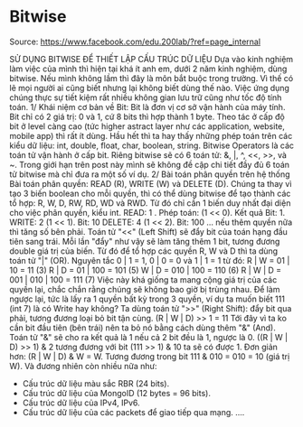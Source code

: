 # Bitwise

Source: https://www.facebook.com/edu.200lab/?ref=page_internal

SỬ DỤNG BITWISE ĐỂ THIẾT LẬP CẤU TRÚC DỮ LIỆU
Dựa vào kinh nghiệm làm việc của mình thì hiện tại khá ít anh em, dưới 2 năm kinh nghiệm, dùng bitwise. Nếu mình không lầm thì đây là môn bắt buộc trong trường. Vì thế có lẽ mọi người ai cũng biết nhưng lại không biết dùng thế nào. Việc ứng dụng chúng thực sự tiết kiệm rất nhiều không gian lưu trữ cũng như tốc độ tính toán.
1/ Khái niệm cơ bản về Bit:
Bit là đơn vị cơ sở vận hành của máy tính. Bit chỉ có 2 giá trị: 0 và 1, cứ 8 bits thì hợp thành 1 byte. Theo tác ở cấp độ bit ở level càng cao (tức higher astract layer như các application, website, mobile app) thì rất ít dùng. Hầu hết thì ta hay thấy những phép toán trên các kiểu dữ liệu: int, double, float, char, boolean, string.
Bitwise Operators là các toán tử vận hành ở cấp bit. Riêng bitwise sẽ có 6 toán tử: &, |, ^, <<, >>, và ~.
Trong giới hạn trên post này mình sẽ không đề cập chi tiết đầy đủ 6 toán tử bitwise mà chỉ đưa ra một số ví dụ.
2/ Bài toán phân quyền trên hệ thống
Bài toán phân quyền: READ (R), WRITE (W) và DELETE (D). 
Chúng ta thay vì tạo 3 biến boolean cho mỗi quyền, thì có thể dùng bitwise để tạo thành các tổ hợp: R, W, D, RW, RD, WD và RWD. Từ đó chỉ cần 1 biến duy nhất đại diện cho việc phân quyền, kiểu int.
          READ: 1 . Phép toán: (1 << 0). Kết quả Bit: 1.
          WRITE: 2 (1 << 1). Bit: 10
          DELETE: 4 (1 << 2). Bit: 100
… nếu thêm quyền nữa thì tăng số bên phải.
Toán tử "<<" (Left Shift) sẽ đẩy bit của toán hạng đầu tiên sang trái. Mỗi lần "đẩy" như vậy sẽ làm tăng thêm 1 bit, tương đương double giá trị của biến.
Từ đó để tổ hợp các quyền R, W và D thì ta dùng toán tử "|" (OR). Nguyên tắc 0 | 1 = 1, 0 | 0 = 0 và 1 | 1 = 1 từ đó:
          R | W = 01 | 10 = 11 (3) 
          R | D = 01 | 100 = 101 (5)
          W | D = 010 | 100 = 110 (6)
          R | W | D = 001 | 010 | 100 = 111 (7)
Việc này khá giống ta mang cộng giá trị của các quyền lại, chắc chắn rằng chúng sẽ không bao giờ bị trùng nhau.
Để làm ngược lại, tức là lấy ra 1 quyền bất kỳ trong 3 quyền, ví dụ ta muốn biết 111 (int 7) là có Write hay không? Ta dùng toán tử ">>" (Right Shift): đẩy bit qua phải, tương đương loại bỏ bit tận cùng.
          (R | W | D) >> 1 = 11 
Tới đây vì ta ko cần bit đầu tiên (bên trái) nên ta bỏ nó bằng cách dùng thêm "&" (And). Toán tử "&" sẽ cho ra kết quả là 1 nếu cả 2 bit đều là 1, ngược là 0.
((R | W | D) >> 1) & 2 tương đương với bit (111 >> 1) & 10 ta sẽ có được 1.
Đơn giản hơn: (R | W | D) & W = W. Tương đương trong bit 111 &  010 = 010 = 10 (giá trị W).
Và đương nhiên còn nhiều nữa như:
- Cấu trúc dữ liệu màu sắc RBR (24 bits).
- Cấu trúc dữ liệu của MongoID (12 bytes = 96 bits).
- Cấu trúc dữ liệu của IPv4, IPv6.
- Cấu trúc dữ liệu của các packets để giao tiếp qua mạng.
….
